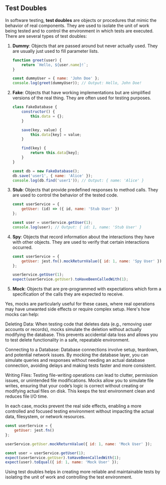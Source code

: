 ## Test Doubles

In software testing, **test doubles** are objects or procedures that mimic the behavior of real components. They are used to isolate the unit of work being tested and to control the environment in which tests are executed. There are several types of test doubles:

1. **Dummy**: Objects that are passed around but never actually used. They are usually just used to fill parameter lists.
   
   ```javascript
   function greet(user) {
       return `Hello, ${user.name}!`;
   }

   const dummyUser = { name: 'John Doe' };
   console.log(greet(dummyUser)); // Output: Hello, John Doe!
   ```

2. **Fake**: Objects that have working implementations but are simplified versions of the real thing. They are often used for testing purposes.

   ```javascript
   class FakeDatabase {
       constructor() {
           this.data = {};
       }

       save(key, value) {
           this.data[key] = value;
       }

       find(key) {
           return this.data[key];
       }
   }

   const db = new FakeDatabase();
   db.save('user1', { name: 'Alice' });
   console.log(db.find('user1')); // Output: { name: 'Alice' }
   ```

3. **Stub**: Objects that provide predefined responses to method calls. They are used to control the behavior of the tested code.

   ```javascript
   const userService = {
       getUser: (id) => ({ id, name: 'Stub User' })
   };

   const user = userService.getUser(1);
   console.log(user); // Output: { id: 1, name: 'Stub User' }
   ```

4. **Spy**: Objects that record information about the interactions they have with other objects. They are used to verify that certain interactions occurred.

   ```javascript
   const userService = {
       getUser: jest.fn().mockReturnValue({ id: 1, name: 'Spy User' })
   };

   userService.getUser(1);
   expect(userService.getUser).toHaveBeenCalledWith(1);
   ```

5. **Mock**: Objects that are pre-programmed with expectations which form a specification of the calls they are expected to receive.

Yes, mocks are particularly useful for these cases, where real operations may have unwanted side effects or require complex setup. Here's how mocks can help:

Deleting Data: When testing code that deletes data (e.g., removing user accounts or records), mocks simulate the deletion without actually modifying the database. This prevents accidental data loss and allows you to test delete functionality in a safe, repeatable environment.

Connecting to a Database: Database connections involve setup, teardown, and potential network issues. By mocking the database layer, you can simulate queries and responses without needing an actual database connection, avoiding delays and making tests faster and more consistent.

Writing Files: Testing file-writing operations can lead to clutter, permission issues, or unintended file modifications. Mocks allow you to simulate file writes, ensuring that your code’s logic is correct without creating or modifying actual files on disk. This keeps the test environment clean and reduces file I/O time.

In each case, mocks prevent the real side effects, enabling a more controlled and focused testing environment without impacting the actual data, filesystem, or network resources.

   ```javascript
   const userService = {
       getUser: jest.fn()
   };

   userService.getUser.mockReturnValue({ id: 1, name: 'Mock User' });

   const user = userService.getUser(1);
   expect(userService.getUser).toHaveBeenCalledWith(1);
   expect(user).toEqual({ id: 1, name: 'Mock User' });
   ```

Using test doubles helps in creating more reliable and maintainable tests by isolating the unit of work and controlling the test environment.